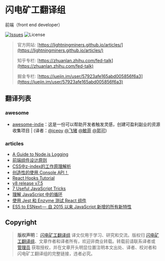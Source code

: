 # 闪电矿工翻译组

前端（front end developer）

[![Issues](https://img.shields.io/github/issues/lightningminers/article.svg)](https://github.com/lightningminers/article/issues) ![License](https://img.shields.io/github/license/lightningminers/article.svg)

> 官方网站: [https://lightningminers.github.io/articles/](https://lightningminers.github.io/articles/)
> 
> 知乎专栏: [https://zhuanlan.zhihu.com/fed-talk](https://zhuanlan.zhihu.com/fed-talk)
>
> 掘金专栏: [https://juejin.im/user/57923afe165abd005856f6a3](https://juejin.im/user/57923afe165abd005856f6a3)

## 翻译列表

### awesome

- [awesome-indie](https://github.com/icepy/awesome-indie/blob/master/README-ZH.md)：这是一份可以帮助开发者触发灵感，创建可盈利副业的资源收集项目 | (译者：[@icepy](https://github.com/icepy) [@飞猪](https://github.com/Xixi20160512) [@敏菲](https://github.com/chenmf6) [@郭可](https://github.com/sichenguo))

</details>

### articles

- [A Guide to Node.js Logging](https://github.com/lightningminers/article/issues/39)
- [前端组件设计原则](https://github.com/lightningminers/article/issues/36)
- [CSS中z-index的工作原理解析](https://github.com/lightningminers/article/issues/32)
- [创造性的使用 Console API！](https://github.com/lightningminers/article/issues/31)
- [React Hooks Tutorial](https://github.com/lightningminers/article/issues/29)
- [v8 release v7.5](https://github.com/lightningminers/article/issues/30)
- [7 Useful JavaScript Tricks](https://github.com/lightningminers/article/issues/28)
- [理解 JavaScript 中的循环](https://github.com/lightningminers/article/issues/33)
- [使用 Jest 和 Enzyme 测试 React 组件](https://github.com/lightningminers/article/issues/34)
- [ES5 to ESNext —  自 2015 以来 JavaScript 新增的所有新特性](https://github.com/lightningminers/article/issues/35)

## Copyright

> **版权声明：** [闪电矿工翻译组](https://github.com/lightningminers/article) 译文仅用于学习、研究和交流。版权归 [闪电矿工翻译组](https://github.com/lightningminers/article)、文章作者和译者所有，欢迎非商业转载。转载前请联系译者或 [管理员](https://github.com/icepy) 获取授权，并在文章开头明显位置注明本文出处、译者、校对者和闪电矿工翻译组的完整链接，违者必究。
